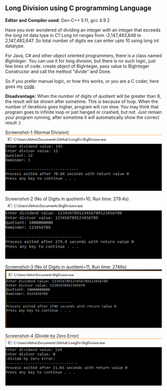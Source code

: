 ## Long Division using C programming Language

**Editor and Compiler used**: Dev-C++ 5.11, gcc 4.9.2

Have you ever wondered of dividing an integer with an integer that exceeds the _long int_ data type in C? 
_Long int_ ranges from -2,147,483,648 to 2,147,483,647. So total number of digits we can enter upto 10 using long int datatype.

For Java, C# and other object oriented programmers, there is a class named _BigInteger_. You can use it for long division, but there is no such logic, just few lines of code. create object of BigInteger, pass value to BigInteger Constructor and call the method "divide" and Done.

So if you prefer manual logic, or how this works, or you are a C coder, here goes my [code](https://github.com/abhra94/LongDiv/blob/master/BigDivision.c). 

**Disadvantage:** When the number of digits of quotient will be greater than 9, the result will be shown after sometime. This is because of loop. When the number of iterations goes higher, program will run slow. You may think that program goes to infinite loop or just hanged or crashed, but not. Just remain your program running, after sometime it will automatically show the correct result :)

Screenshot-1 (Normal Division) <br />
![Normal Division](/Screenshots/division3.png)

Screenshot-2 (No of Digits in quotient=10, Run time: 279.4s)<br />
![No of Digits in quotient=10, Run time: 279.4s](/Screenshots/division.png)

Screenshot-3 (No of Digits in quotient=11, Run time: 2746s)<br />
![No of Digits in quotient=11, Run time: 2746s](/Screenshots/division2.png)

Screenshot-4 (Divide by Zero Error)<br />
![Divide by Zero Error](/Screenshots/division4.png)

